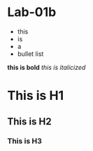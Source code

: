 # Lab-01b

- this
- is 
- a 
- bullet list

__this is bold__
*this is italicized*

# This is H1
## This is H2
### This is H3